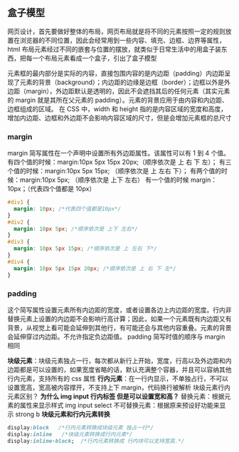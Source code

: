 ## 盒子模型

网页设计，首先要做好整体的布局，网页布局就是将不同的元素按照一定的规则放置在浏览器的不同位置，因此会经常用到一些内容、填充、边框、边界等属性，html 布局元素经过不同的嵌套与位置的摆放，就类似于日常生活中的用盒子装东西，把每一个布局元素看成一个盒子，引出了盒子模型

元素框的最内部分是实际的内容，直接包围内容的是内边距（padding）内边距呈现了元素的背景（background）；内边距的边缘是边框（border）；边框以外是外边距（margin），外边距默认是透明的，因此不会遮挡其后的任何元素（其实元素的 margin 就是其所在父元素的 padding）。元素的背景应用于由内容和内边距、边框组成的区域。
在 CSS 中，width 和 height 指的是内容区域的宽度和高度，增加内边距、边框和外边距不会影响内容区域的尺寸，但是会增加元素框的总尺寸

### margin

margin 简写属性在一个声明中设置所有外边距属性。该属性可以有 1 到 4 个值。
有四个值的时候：margin:10px 5px 15px 20px;（顺序依次是 上 右 下 左）；
有三个值的时候：margin:10px 5px 15px; （顺序依次是 上 左右 下）；
有两个值的时候：margin:10px 5px; （顺序依次是 上下 左右）
有一个值的时候 margin：10px；（代表四个值都是 10px）

```css
#div1 {
  margin: 10px; /*代表四个值都是10px*/
}
#div2 {
  margin: 10px 5px; /*顺序依次是 上下 左右*/
}
#div3 {
  margin: 10px 5px 15px; /*顺序依次是 上 左右 下*/
}
#div4 {
  margin: 10px 5px 15px 20px; /*顺序依次是 上 右 下 左*/
}
```

### padding

这个简写属性设置元素所有内边距的宽度，或者设置各边上内边距的宽度。行内非替换元素上设置的内边距不会影响行高计算；因此，如果一个元素既有内边距又有背景，从视觉上看可能会延伸到其他行，有可能还会与其他内容重叠。元素的背景会延伸穿过内边距。不允许指定负边距值。
padding 简写时值的顺序与 margin 相同

**块级元素**：块级元素独占一行，每次都从新行上开始，宽度，行高以及外边距和内边距都是可以设置的，如果宽度省略的话，默认充满整个容器，并且可以容纳其他行内元素，支持所有的 css 属性
**行内元素**：在一行内显示，不单独占行，不可以设置宽高，宽高被内容撑开，不支持上下 margin，代码换行被解析
块级元素行内元素区别？
**为什么 img input 行内标签 但是可以设置宽和高？**
替换元素：根据元素的属性来显示样式 img input select
不可替换元素：根据原来预设好功能来显示 strong b
**块级元素和行内元素转换**

```css
display:block   /*行内元素转换成块级元素 独占一行*/
display:inline   /*块级元素转换成行内元素*/
display:inline-block;  /*行内元素转换成 行内块可以支持宽高.*/
```

